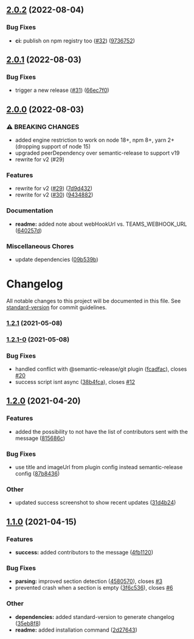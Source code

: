## [2.0.2](https://github.com/yllieth/semantic-release-ms-teams/compare/v2.0.1...v2.0.2) (2022-08-04)


### Bug Fixes

* **ci:** publish on npm registry too ([#32](https://github.com/yllieth/semantic-release-ms-teams/issues/32)) ([9736752](https://github.com/yllieth/semantic-release-ms-teams/commit/97367522fc7cc083f2be269a7f318711b1bc6ed6))

## [2.0.1](https://github.com/yllieth/semantic-release-ms-teams/compare/v2.0.0...v2.0.1) (2022-08-03)


### Bug Fixes

* trigger a new release ([#31](https://github.com/yllieth/semantic-release-ms-teams/issues/31)) ([66ec7f0](https://github.com/yllieth/semantic-release-ms-teams/commit/66ec7f0db0400c8a6a686a898dd16d687475ba1a))

## [2.0.0](https://github.com/yllieth/semantic-release-ms-teams/compare/v1.2.1...v2.0.0) (2022-08-03)


### ⚠ BREAKING CHANGES

* added engine restriction to work on node 18+, npm 8+, yarn 2+ (dropping support of node 15)
* upgraded peerDependency over semantic-release to support v19
* rewrite for v2 (#29)

### Features

* rewrite for v2 ([#29](https://github.com/yllieth/semantic-release-ms-teams/issues/29)) ([7d9d432](https://github.com/yllieth/semantic-release-ms-teams/commit/7d9d4320dd47319f88df217f0fd2495eda515b94))
* rewrite for v2 ([#30](https://github.com/yllieth/semantic-release-ms-teams/issues/30)) ([9434882](https://github.com/yllieth/semantic-release-ms-teams/commit/943488234e97b2ca4995c913174de8a7cbd507e8))


### Documentation

* **readme:** added note about webHookUrl vs. TEAMS_WEBHOOK_URL ([640257d](https://github.com/yllieth/semantic-release-ms-teams/commit/640257d335b41ba70ca808d08007a0ced114ab29))


### Miscellaneous Chores

* update dependencies ([09b539b](https://github.com/yllieth/semantic-release-ms-teams/commit/09b539bb4c30df22131495d3737e427a00601ba7))

# Changelog

All notable changes to this project will be documented in this file. See [standard-version](https://github.com/conventional-changelog/standard-version) for commit guidelines.

### [1.2.1](https://github.com/yllieth/semantic-release-ms-teams/compare/v1.2.1-0...v1.2.1) (2021-05-08)

### [1.2.1-0](https://github.com/yllieth/semantic-release-ms-teams/compare/v1.2.0...v1.2.1-0) (2021-05-08)


### Bug Fixes

* handled conflict with @semantic-release/git plugin ([fcadfac](https://github.com/yllieth/semantic-release-ms-teams/commit/fcadfacce86fb1c79f21affccd9f121246e04c52)), closes [#20](https://github.com/yllieth/semantic-release-ms-teams/issues/20)
* success script isnt async ([38b4fca](https://github.com/yllieth/semantic-release-ms-teams/commit/38b4fcad5c22fa0a15f2a1acb690fd318b49b164)), closes [#12](https://github.com/yllieth/semantic-release-ms-teams/issues/12)

## [1.2.0](https://github.com/yllieth/semantic-release-ms-teams/compare/v1.1.0...v1.2.0) (2021-04-20)


### Features

* added the possibility to not have the list of contributors sent with the message ([815686c](https://github.com/yllieth/semantic-release-ms-teams/commit/815686c05a30adfb033bc5ca07d6f922518dc1bb))


### Bug Fixes

* use title and imageUrl from plugin config instead semantic-release config ([87b8436](https://github.com/yllieth/semantic-release-ms-teams/commit/87b8436670ab862a927cdceb461f27cfe075c960))


### Other

* updated success screenshot to show recent updates ([31d4b24](https://github.com/yllieth/semantic-release-ms-teams/commit/31d4b240a5da399034465c021515c3cf3ea413f5))

## [1.1.0](https://github.com/yllieth/semantic-release-ms-teams/compare/v1.0.0...v1.1.0) (2021-04-15)


### Features

* **success:** added contributors to the message ([4fb1120](https://github.com/yllieth/semantic-release-ms-teams/commit/4fb11206d7619dc7bfa76acb8a271fab609bf534))


### Bug Fixes

* **parsing:** improved section detection ([4580570](https://github.com/yllieth/semantic-release-ms-teams/commit/458057097d4ada557107e05ddfd4f1525a782223)), closes [#3](https://github.com/yllieth/semantic-release-ms-teams/issues/3)
* prevented crash when a section is empty ([3f6c536](https://github.com/yllieth/semantic-release-ms-teams/commit/3f6c536b226ab2ed8d906224767f7518232e840c)), closes [#6](https://github.com/yllieth/semantic-release-ms-teams/issues/6)


### Other

* **dependencies:** added standard-version to generate changelog ([35eb8f8](https://github.com/yllieth/semantic-release-ms-teams/commit/35eb8f8744ba11b8957d430dc8428caf442a0905))
* **readme:** added installation command ([2d27643](https://github.com/yllieth/semantic-release-ms-teams/commit/2d27643db9bb7b2e7ff7d8e4287909650b51ce28))
